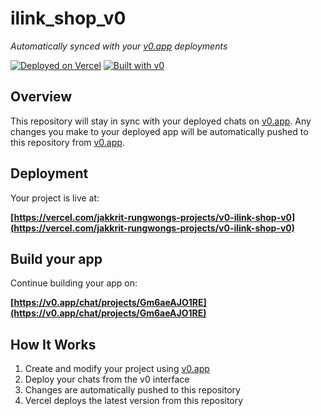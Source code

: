 # ilink_shop_v0

*Automatically synced with your [v0.app](https://v0.app) deployments*

[![Deployed on Vercel](https://img.shields.io/badge/Deployed%20on-Vercel-black?style=for-the-badge&logo=vercel)](https://vercel.com/jakkrit-rungwongs-projects/v0-ilink-shop-v0)
[![Built with v0](https://img.shields.io/badge/Built%20with-v0.app-black?style=for-the-badge)](https://v0.app/chat/projects/Gm6aeAJO1RE)

## Overview

This repository will stay in sync with your deployed chats on [v0.app](https://v0.app).
Any changes you make to your deployed app will be automatically pushed to this repository from [v0.app](https://v0.app).

## Deployment

Your project is live at:

**[https://vercel.com/jakkrit-rungwongs-projects/v0-ilink-shop-v0](https://vercel.com/jakkrit-rungwongs-projects/v0-ilink-shop-v0)**

## Build your app

Continue building your app on:

**[https://v0.app/chat/projects/Gm6aeAJO1RE](https://v0.app/chat/projects/Gm6aeAJO1RE)**

## How It Works

1. Create and modify your project using [v0.app](https://v0.app)
2. Deploy your chats from the v0 interface
3. Changes are automatically pushed to this repository
4. Vercel deploys the latest version from this repository
